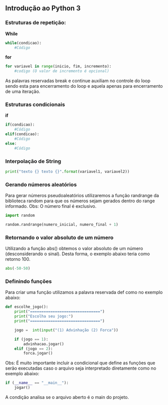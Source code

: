 ## Introdução ao Python 3

### Estruturas de repetição:

**While**

```python
while(condicao):
    #Código
```

**for**

```python
for variavel in range(inicio, fim, incremento):
    #codigo (O valor de incremento é opcional)
```
As palavras reservadas break e continue auxiliam no controle do loop sendo esta para encerramento do loop e aquela apenas para encerramento de uma iteração.

### Estruturas condicionais

**if**

```python
if(condicao):
    #Código
elif(condicao):
    #Código
else:
    #Código
```

### Interpolação de String

```python
print("texto {} texto {}".format(variavel1, variavel2))
```

### Gerando números aleatórios

Para gerar números pseudoaleatórios utilizaremos a função randrange da biblioteca random para que os números sejam gerados dentro do range informado.
Obs: O número final é exclusivo.

```python
import random

random.randrange(numero_inicial, numero_final + 1)
```

### Retornando o valor absoluto de um número

Utilizando a função abs() obtemos o valor absoluto de um número (desconsiderando o sinal). Desta forma, o exemplo abaixo teria como retorno 100.

```python
abs(-50-50)
```

### Definindo funções

Para criar uma função utilizamos a palavra reservada def como no exemplo abaixo:

```python
def escolhe_jogo():
    print("===============================")
    print("Escolha seu jogo:")
    print("===============================")

    jogo =  int(input("(1) Advinhação (2) Forca"))

    if (jogo == 1):
        advinhacao.jogar()
    elif (jogo == 2):
        forca.jogar()
```
Obs: É muito importante incluir a condicional que define as funções que serão executadas caso o arquivo seja interpretado diretamente como no exemplo abaixo:

```python
if (__name__ == "__main__"):
    jogar()
```
A condição analisa se o arquivo aberto é o main do projeto.
